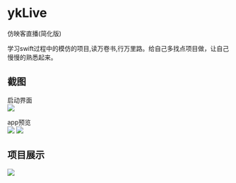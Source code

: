 # ykLive
仿映客直播(简化版)

学习swift过程中的模仿的项目,读万卷书,行万里路。给自己多找点项目做，让自己慢慢的熟悉起来。


## 截图

启动界面   
![](https://image.xiaomo.info/swift/yk-luncher.png)

app预览    
![](https://image.xiaomo.info/swift/yk-1.png)
![](https://image.xiaomo.info/swift/yk-2.png)
## 项目展示
![](https://image.xiaomo.info/swift/yk.gif)
